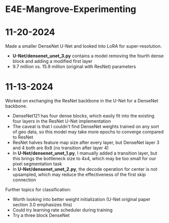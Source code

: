 # E4E-Mangrove-Experimenting

# 11-20-2024
Made a smaller DenseNet U-Net and looked into LoRA for super-resolution. 
- **U-Net/densenet_unet_3.py** contains a model removing the fourth dense block and adding a modified first layer
- 9.7 million vs. 15.9 million (original with ResNet) parameters

# 11-13-2024
Worked on exchanging the ResNet backbone in the U-Net for a DenseNet backbone.
- DenseNet121 has four dense blocks, which easily fit into the existing four layers in the ResNet U-Net implementation
- The caveat is that I couldn't find DenseNet weights trained on any sort of geo data, so this model may take more epochs to converge compared to ResNet
- ResNet halves feature map size after every layer, but DenseNet layer 3 and 4 both are 8x8 (no transition after layer 4)
- In **U-Net/densenet_unet_1.py**, I manually added a transition layer, but this brings the bottleneck size to 4x4, which may be too small for our pixel segmentation task
- In **U-Net/densenet_unet_2.py**, the decode operation for center is not upsampled, which may reduce the effectiveness of the first skip connection

Further topics for classification: 
- Worth looking into better weight initialization (U-Net original paper section 3.0 emphasizes this)
- Could try learning rate scheduler during training
- Try a three block DenseNet 